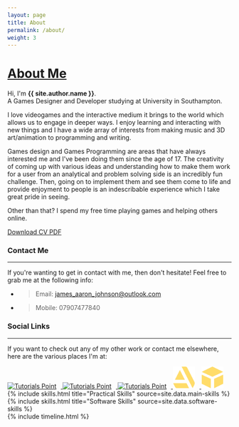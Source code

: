 ```yaml
---
layout: page
title: About
permalink: /about/
weight: 3
---
```


<u>About Me</u>
===============

Hi, I'm **{{ site.author.name }}**.<br>
A Games Designer and Developer studying at University in Southampton.

I love videogames and the interactive medium it brings to the world which allows us to engage in deeper ways. I enjoy learning and interacting with new things and I have a wide array of interests from making music and 3D art/animation to programming and writing.

Games design and Games Programming are areas that have always interested me and I've been doing them since the age of 17. The creativity of coming up with various ideas and understanding how to make them work for a user from an analytical and problem solving side is an incredibly fun challenge. Then, going on to implement them and see them come to life and provide enjoyment to people is an indescribable experience which I take great pride in seeing.

Other than that? I spend my free time playing games and helping others online.

<div class="text-center">
    <a href="https://jamesaaronjohnson.github.io/assets/files/james-johnson-cv.pdf" class="button" target="_blank">Download CV PDF</a>
</div>

### Contact Me
---
If you're wanting to get in contact with me, then don't hesitate! Feel free to grab me at the following info:

- > Email: [james_aaron_johnson@outlook.com](mailto:james_aaron_johnson@outlook.com)
- > Mobile: 07907477840

### Social Links
---
If you want to check out any of my other work or contact me elsewhere, here are the various places I'm at:

<div class="social-links">

<a href = "https://www.linkedin.com/in/james-aaron-johnson/" target = "_blank"> 
         <img src = "/icons/linkedin-64.ico" alt = "Tutorials Point" height="50" width="50" style="float: center; margin-right: 10px;"/> 
</a>

<a href = "https://twitter.com/James_A_Johnson" target = "_blank"> 
         <img src = "\icons\twitter-64.ico" alt = "Tutorials Point" height="50" width="50" style="float: center; margin-right: 10px;"/> 
</a>

<a href = "https://github.com/Chi-Time" target = "_blank"> 
         <img src = "\icons\github-64.ico" alt = "Tutorials Point" height="50" width="50" style="float: center; margin-right: 10px;"/> 
</a>

<a href = "https://www.artstation.com/james-aaron-johnson" target = "_blank"> 
         <img src = "\icons\artstation-128.png" alt = "Tutorials Point" height="50" width="50" style="float: center; margin-right: 10px;"/> 
</a>

<a href = "https://sketchfab.com/Haunted-Dreamer?utm_medium=embed&utm_source=website&utm_campaign=share-popup" target = "_blank"> 
         <img src = "\icons\sketchfab-128.png" alt = "Tutorials Point" height="50" width="50" style="float: center; margin-right: 10px;"/> 
</a>

</div>

<div class="row">
{% include skills.html title="Practical Skills" source=site.data.main-skills %}
{% include skills.html title="Software Skills" source=site.data.software-skills %}
</div>

<div class="row">
{% include timeline.html %}
</div>
